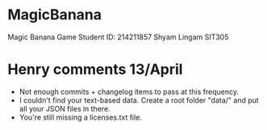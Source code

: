 # MagicBanana
Magic Banana Game Student ID: 214211857 Shyam Lingam SIT305


# Henry comments 13/April
- Not enough commits + changelog items to pass at this frequency.
- I couldn't find your text-based data. Create a root folder "data/" and put all your JSON files in there.
- You're still missing a licenses.txt file.
